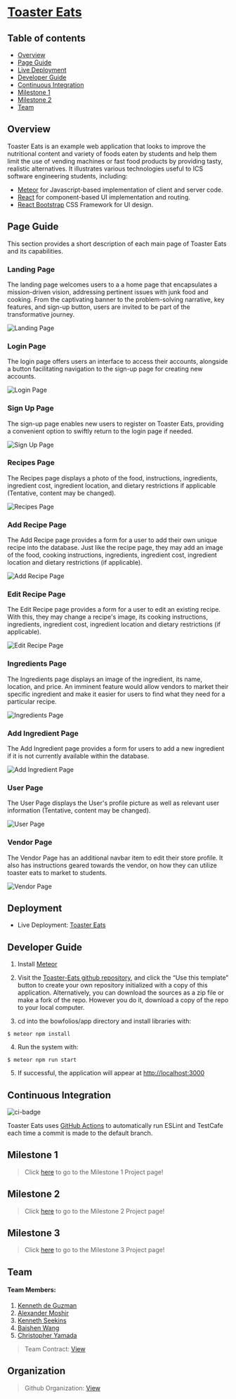 # [Toaster Eats](https://toaster-eats.github.io/)

## Table of contents

- [Overview](#overview)
- [Page Guide](#page-guide)
- [Live Deployment](#deployment)
- [Developer Guide](#developer-guide)
- [Continuous Integration](#continuous-integration)
- [Milestone 1](#milestone-1)
- [Milestone 2](#milestone-2)
- [Team](#team)

## Overview

Toaster Eats is an example web application that looks to improve the nutritional content and variety of foods eaten by students and help them limit the use of vending machines or fast food products by providing tasty, realistic alternatives. It illustrates various technologies useful to ICS software engineering students, including:

- [Meteor](https://www.meteor.com/) for Javascript-based implementation of client and server code.
- [React](https://reactjs.org/) for component-based UI implementation and routing.
- [React Bootstrap](https://react-bootstrap.github.io/) CSS Framework for UI design.

## Page Guide

This section provides a short description of each main page of Toaster Eats and its capabilities.

### Landing Page
The landing page welcomes users to a a home page that encapsulates a mission-driven vision, addressing pertinent issues with junk food and cooking. From the captivating banner to the problem-solving narrative, key features, and sign-up button, users are invited to be part of the transformative journey.

![Landing Page](images/updated/landing.PNG)

### Login Page
The login page offers users an interface to access their accounts, alongside a button facilitating navigation to the sign-up page for creating new accounts.

![Login Page](images/updated/login.PNG)

### Sign Up Page
The sign-up page enables new users to register on Toaster Eats, providing a convenient option to swiftly return to the login page if needed.

![Sign Up Page](images/updated/signup.PNG)

### Recipes Page
The Recipes page displays a photo of the food, instructions, ingredients, ingredient cost, ingredient location, and dietary restrictions if applicable (Tentative, content may be changed).

![Recipes Page](images/updated/recipes.PNG)

### Add Recipe Page
The Add Recipe page provides a form for a user to add their own unique recipe into the database. Just like the recipe page, they may add an image of the food, cooking instructions, ingredients, ingredient cost, ingredient location and dietary restrictions (if applicable). 

![Add Recipe Page](images/updated/add_recipe.PNG)

### Edit Recipe Page
The Edit Recipe page provides a form for a user to edit an existing recipe. With this, they may change a recipe's image, its cooking instructions, ingredients, ingredient cost, ingredient location and dietary restrictions (if applicable). 

![Edit Recipe Page](images/updated/edit_recipe.PNG)

### Ingredients Page
The Ingredients page displays an image of the ingredient, its name, location, and price. An imminent feature would allow vendors to market their specific ingredient and make it easier for users to find what they need for a particular recipe. 

![Ingredients Page](images/updated/ingredients.PNG)

### Add Ingredient Page
The Add Ingredient page provides a form for users to add a new ingredient if it is not currently available within the database. 

![Add Ingredient Page](images/updated/add_ingredient.PNG)

### User Page
The User Page displays the User's profile picture as well as relevant user information (Tentative, content may be changed).

![User Page](images/ProfilePage.png)

### Vendor Page
The Vendor Page has an additional navbar item to edit their store profile. It also has instructions geared towards the vendor, on how they can utilize toaster eats to market to students. 

![Vendor Page](images/VendorPage3.jpg)


## Deployment
- Live Deployment: [Toaster Eats](https://toastereats.today/)

## Developer Guide
1. Install [Meteor](https://docs.meteor.com/install.html)

2. Visit the [Toaster-Eats github repository](https://github.com/Toaster-Eats/toaster-eats), and click the “Use this template” button to create your own repository initialized with a copy of this application. Alternatively, you can download the sources as a zip file or make a fork of the repo. However you do it, download a copy of the repo to your local computer.

3. cd into the bowfolios/app directory and install libraries with:
```
$ meteor npm install
```
4. Run the system with:
```
$ meteor npm run start
```
5. If successful, the application will appear at [http://localhost:3000](http://localhost:3000)

## Continuous Integration
![ci-badge](https://github.com/Toaster-Eats/toaster-eats/actions/workflows/ci.yml/badge.svg)

Toaster Eats uses [GitHub Actions](https://docs.github.com/en/actions) to automatically run ESLint and TestCafe each time a commit is made to the default branch.

## Milestone 1
> Click [here](https://github.com/orgs/Toaster-Eats/projects/2) to go to the Milestone 1 Project page!

## Milestone 2
> Click [here](https://github.com/orgs/Toaster-Eats/projects/3/views/1) to go to the Milestone 2 Project page!

## Milestone 3
> Click [here](https://github.com/orgs/Toaster-Eats/projects/4/views/1) to go to the Milestone 3 Project page!

## Team
#### Team Members:
1. [Kenneth de Guzman](https://k-deguz.github.io/)
2. [Alexander Moshir](https://techfolio.moshir.dev/)
3. [Kenneth Seekins](https://kseekins.github.io/)
4. [Baishen Wang](https://baishenwang.github.io/)
5. [Christopher Yamada](https://citycoding.github.io/)
   
> Team Contract: [View](https://docs.google.com/document/d/1n0IWih1ujnwyixrOLsx8WL_5SpSu6oZ7mWP9MzyGwqM/edit?usp=sharing)

## Organization
> Github Organization: [View](https://github.com/Toaster-Eats)
